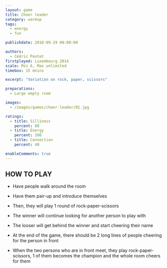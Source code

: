 ```yaml
---
layout: game
title: Cheer leader
category: warmup
tags:
  - energy
  - fun

publishdate: 2018-09-29 00:00:00

authors: 
  - Cédric Pontet
firstplayed: Luxembourg 2014
scale: Min 6, Max unlimited
timebox: 15 mnins

excerpt: "Variation on rock, paper, scissors"

preparations:
  - Large empty room

images:
  - /images/games/cheer-leader/01.jpg

ratings:
  - title: Silliness
    percent: 80
  - title: Energy
    percent: 100
  - title: Connection
    percent: 40

enableComments: true
---
```


## HOW TO PLAY

* Have people walk around the room
* Have them pair-up and introduce themselves
* Then, they will play 1 round of rock-paper-scissors
* The winner will continue looking for another person to play with
* The looser will get behind the winner and start cheering their name

* At the end of the game, there should be 2 long lines of people cheering for the person in front
* When the two persons who are in front meet, they play rock-paper-scissors, 1 of them becomes the champion and the whole room cheers for them
